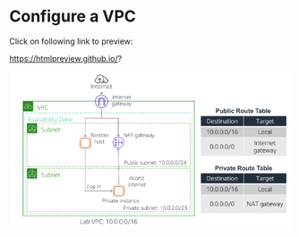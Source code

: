 # Configure a VPC

Click on following link to preview:

https://htmlpreview.github.io/?

![Screenshot](image.png)